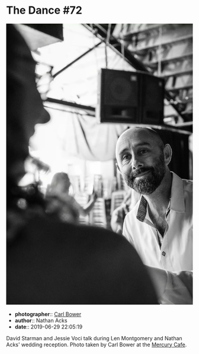 # The Dance \#72

![David Starman and Jessie Starman Voci talk](assets/2019-06-29-set-4-the-dance-72.webp)

* **photographer**:: [Carl Bower](https://carlbowerphotos.com)
* **author**:: Nathan Acks
* **date**:: 2019-06-29 22:05:19

David Starman and Jessie Voci talk during Len Montgomery and Nathan Acks' wedding reception. Photo taken by Carl Bower at the [Mercury Cafe](http://mercurycafe.com).
